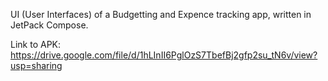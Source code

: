 UI (User Interfaces) of a Budgetting and Expence tracking app, written in JetPack Compose.

Link to APK:
https://drive.google.com/file/d/1hLInII6PglOzS7TbefBj2gfp2su_tN6v/view?usp=sharing
